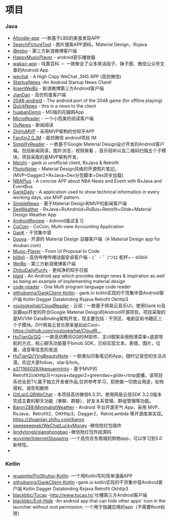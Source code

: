 # 项目
### Java
 * [Afoodie-app](https://github.com/Sambor123/foodie-app) -一款基于LBS的美食发现APP
 * [SearchPictureTool](https://github.com/wenhuaijun/SearchPictureTool) - 图片搜索APP源码，Material Design，Rxjava
 * [iBeebo](https://github.com/andforce/iBeebo) - 第三方新浪微博客户端
 * [HappyMusicPlayer](https://github.com/zhangliangming/HappyMusicPlayer) - android音乐播放器
 * [wakao-app](https://github.com/yongbo000/wakao-app) - 哇靠百科 － 一款聚合了众多笑话段子、妹子图、微信公众号文章的Android App
 * [wechat](https://github.com/motianhuo/wechat) - A High Copy WeChat ,SNS APP (高仿微信)
 * [StartupNews](https://github.com/halzhang/StartupNews) -An Android Startup News Client! 
 * [AisenWeiBo](https://github.com/wangdan/AisenWeiBo) - 新浪微博第三方Android客户端
 * [JianDan](https://github.com/ZhaoKaiQiang/JianDan) - 高仿煎蛋客户端
 * [2048-android](https://github.com/uberspot/2048-android) - The android port of the 2048 game (for offline playing)
 * [QuickNews](https://github.com/tigerguixh/QuickNews) -  this is a news to the client
 * [huabanDemo](https://github.com/LiCola/huabanDemo) - MD版的花瓣网App
 * [MicroReader](https://github.com/YiuChoi/MicroReader) - 一个小而美的阅读客户端
 * [OuNews](https://github.com/oubowu/OuNews) - 新闻阅读
 * [ZhiHuMVP](https://github.com/fangx/ZhiHuMVP) - 采用MVP架构的仿知乎APP
 * [FanXin2.0_IM](https://github.com/huangfangyi/FanXin2.0_IM) -  超仿微信 android项目 IM
 * [SimplifyReader](https://github.com/SkillCollege/SimplifyReader) - 一款基于Google Material Design设计开发的Android客户端，包括新闻简读，图片浏览，视频爽看 ，音乐轻听以及二维码扫描五个子模块。项目采取的是MVP架构开发，
 * [Meizhi](https://github.com/drakeet/Meizhi) - gank.io unofficial client, RxJava & Retrofit
 * [PhotoNoter](https://github.com/yydcdut/PhotoNoter) - Material Design风格的开源照片笔记。(MVP+Dagger2+RxJava+Dex分包脚本+Dex异步加载) 
 * [NBAPlus](https://github.com/SilenceDut/NBAPlus) - A concise APP about NBA News and Event with RxJava and EventBus 
 * [GankDaily](https://github.com/maoruibin/GankDaily) - A application used to show technical information in every working days, use MVP pattern. 
 * [SimpleNews](https://github.com/liuling07/SimpleNews) - 基于Material Design和MVP的新闻客户端
 * [SeeWeather](https://github.com/xcc3641/SeeWeather) - RxJava+RxAndroid+RxBus+Retrofit+Glide+Material Design Weather App
 * [AndroidReview](https://github.com/envyfan/AndroidReview) - Adnroid面试复习
 * [CoCoin](https://github.com/Nightonke/CoCoin) - CoCoin, Multi-view Accounting Application
 * [GanK](https://github.com/dongjunkun/GanK) - 干货集中营
 * [Douya](https://github.com/DreaminginCodeZH/Douya) - 开源的 Material Design 豆瓣客户端（A Material Design app for douban.com）
 * [Music-Player](https://github.com/andremion/Music-Player) - From UI Proposal to Code 
 * [bilibili](https://github.com/HotBitmapGG/bilibili) - 高仿哔哩哔哩动画安卓客户端 - ( ゜- ゜)つロ 乾杯~ - bilibili
 * [WeiBo](https://github.com/wenmingvs/WeiBo) - 第三方新浪微博客户端
 * [ZhihuDailyPurify](https://github.com/izzyleung/ZhihuDailyPurify) - 更纯净的知乎日报
 * [plaid](https://github.com/YJWWZHANG/plaid) - An Android app which provides design news & inspiration as well as being an example of implementing material design
 * [code-reader](https://github.com/loopeer/code-reader) - One Multi program language code reader
 * [githubwing/GankClient-Kotlin](https://github.com/githubwing/GankClient-Kotlin) - gank.io kotlin实现的干货集中营Android客户端 Kotlin Dagger Databinding Rxjava Retrofit Okhttp3
 * [youlookwhat/CloudReader](https://github.com/youlookwhat/CloudReader) - 云阅：一款基于网易云音乐UI，使用Gank.Io及豆瓣api开发的符合Google Material Design的Android开源项目。项目采取的是MVVM-DataBinding架构开发，现主要包括：干货区、电影区和书籍区三个子模块。DIY网易云音乐原来是如此Cool~ https://github.com/youlookwhat/CloudR…
 * [HuTianQi/QQ](https://github.com/HuTianQi/QQ) - 一款高仿腾讯QQ的IM软件，主UI框架采用侧滑菜单+底部导航的方式，核心聊天功能基于bmob SDK，已经实现文本，表情，图片，位置，语音等信息的发送
 * [HuTianQi/YingBeautyNote](https://github.com/HuTianQi/YingBeautyNote) - 一款类似印象笔记的App，随时记录您的生活点滴，欢迎大家follow，star与fork。
 * [a371166028/likequanmintv](https://github.com/a371166028/likequanmintv) - 基于MVP的Retrofit2(okhttp3)+rxjava+dagger2+greendao+glide+rtmp直播。该项目系仿全民TV,属于独立开发者作品,仅供参考学习，拒绝做一切商业用途，如有侵权，请告知删除
 * [GitLqr/LQRWeChat](https://github.com/GitLqr/LQRWeChat) - 本项目高仿微信6.3.31，使用网易云信SDK 3.2.0版本完成主要的聊天功能（单聊、群聊）、好友关系管理、群组管理等功能。
 * [BaronZ88/MinimalistWeather](https://github.com/BaronZ88/MinimalistWeather) - Android 平台开源天气 App，采用 MVP、RxJava、Retrofit2、OKHttp3、Dagger2、RetroLambda 等开源库来实现。 https://zhuanlan.zhihu.com/baron
 * [geeeeeeeeek/WeChatLuckyMoney](https://github.com/geeeeeeeeek/WeChatLuckyMoney) -微信抢红包插件
 * [lendylongli/qianghongbao](https://github.com/lendylongli/qianghongbao) -微信抢红包外挂源码
 * [wuyinlei/InternetShopping](https://github.com/wuyinlei/InternetShopping) -一个高仿京东商城的购物app，可以学习到5.0新特性。
 *

### Kotlin
 * [wuapnjie/PoiShuhui-Kotlin](https://github.com/wuapnjie/PoiShuhui-Kotlin) -一个用Kotlin写的简单漫画APP
 * [githubwing/GankClient-Kotlin](https://github.com/githubwing/GankClient-Kotlin) -gank.io kotlin实现的干货集中营Android客户端 Kotlin Dagger Databinding Rxjava Retrofit Okhttp3
 * [blackbbc/Tucao](https://github.com/blackbbc/Tucao) -http://www.tucao.tv/ 吐槽第三方Android客户端
 * [blackbbc/Evil-Hide](https://github.com/blackbbc/Evil-Hide) -An android app that can hide other apps' icon in the launcher without root permission. 一个用于隐藏应用的app（不需要Root权限）
